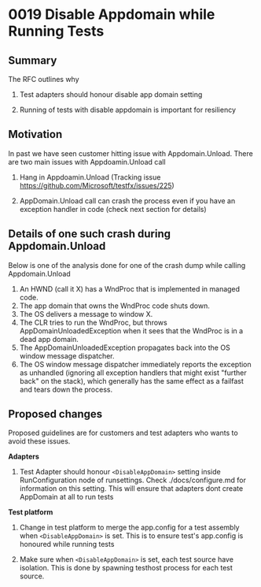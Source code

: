 # 0019 Disable Appdomain while Running Tests

## Summary
The RFC outlines why

1. Test adapters should honour disable app domain setting

2. Running of tests with disable appdomain is important for resiliency 

## Motivation
In past we have seen customer hitting issue with Appdomain.Unload. There are two main issues with Appdoamin.Unload call

1. Hang in Appdoamin.Unload (Tracking issue https://github.com/Microsoft/testfx/issues/225)

2. AppDomain.Unload call can crash the process even if you have an exception handler in code (check next section for details)


## Details of one such crash during Appdomain.Unload

Below is one of the analysis done for one of the crash dump while calling Appdomain.Unload

1.	An HWND (call it X) has a WndProc that is implemented in managed code.
2.	The app domain that owns the WndProc code shuts down.
3.	The OS delivers a message to window X.
4.	The CLR tries to run the WndProc, but throws AppDomainUnloadedException when it sees that the WndProc is in a dead app domain.
5.	The AppDomainUnloadedException propagates back into the OS window message dispatcher.
6.	The OS window message dispatcher immediately reports the exception as unhandled (ignoring all exception handlers that might exist "further back" on the stack), which generally has the same effect as a failfast and tears down the process.


## Proposed changes

Proposed guidelines are for customers and test adapters who wants to avoid these issues.

**Adapters**
1. Test Adapter should honour ```<DisableAppDomain>``` setting inside RunConfiguration node of runsettings. Check ./docs/configure.md for information on this setting. This will ensure that adapters dont create AppDomain at all to run tests

**Test platform**

1. Change in test platform to merge the app.config for a test assembly when ```<DisableAppDomain>``` is set. This is to ensure test's app.config is honoured while running tests

2. Make sure when ```<DisableAppDomain>``` is set, each test source have isolation. This is done by spawning testhost process for each test source.
